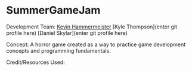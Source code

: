 # SummerGameJam

Development Team:
[Kevin Hammermeister](https://github.com/khammerm) 
[Kyle Thompson](enter git profile here)
[Daniel Skylar](enter git profile here)

Concept:
A horror game created as a way to practice game development concepts and programming fundamentals.

Credit/Resources Used:




